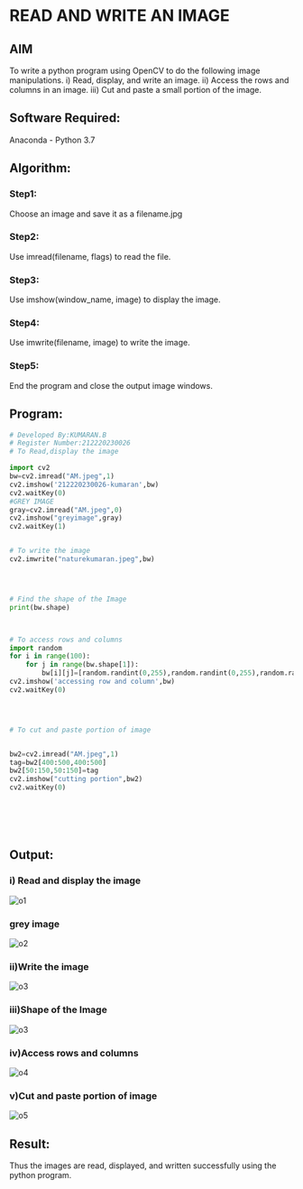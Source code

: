 # READ AND WRITE AN IMAGE
## AIM
To write a python program using OpenCV to do the following image manipulations.
i) Read, display, and write an image.
ii) Access the rows and columns in an image.
iii) Cut and paste a small portion of the image.

## Software Required:
Anaconda - Python 3.7
## Algorithm:
### Step1:
Choose an image and save it as a filename.jpg
### Step2:
Use imread(filename, flags) to read the file.
### Step3:
Use imshow(window_name, image) to display the image.
### Step4:
Use imwrite(filename, image) to write the image.
### Step5:
End the program and close the output image windows.
## Program:
```python
# Developed By:KUMARAN.B
# Register Number:212220230026
# To Read,display the image

import cv2
bw=cv2.imread("AM.jpeg",1)
cv2.imshow('212220230026-kumaran',bw)
cv2.waitKey(0)
#GREY IMAGE
gray=cv2.imread("AM.jpeg",0)
cv2.imshow("greyimage",gray)
cv2.waitKey(1)


# To write the image
cv2.imwrite("naturekumaran.jpeg",bw)




# Find the shape of the Image
print(bw.shape)



# To access rows and columns
import random
for i in range(100):
    for j in range(bw.shape[1]):
        bw[i][j]=[random.randint(0,255),random.randint(0,255),random.randint(0,255)]
cv2.imshow('accessing row and column',bw)
cv2.waitKey(0)




# To cut and paste portion of image


bw2=cv2.imread("AM.jpeg",1)
tag=bw2[400:500,400:500]
bw2[50:150,50:150]=tag
cv2.imshow("cutting portion",bw2)
cv2.waitKey(0)







```
## Output:

### i) Read and display the image
![o1](https://user-images.githubusercontent.com/75243072/160784720-1cda2d08-b3bc-49e6-b3d4-88eb363b9ffd.png)
### grey image
![o2](https://user-images.githubusercontent.com/75243072/160784732-3e0fc9eb-3091-4072-a97d-6af3b01c42c4.png)

### ii)Write the image
![o3](https://user-images.githubusercontent.com/75243072/160785209-242d9b3d-661c-4dfb-a25e-e2fd3ffd901c.png)



### iii)Shape of the Image

![o3](https://user-images.githubusercontent.com/75243072/160785209-242d9b3d-661c-4dfb-a25e-e2fd3ffd901c.png)




### iv)Access rows and columns

![o4](https://user-images.githubusercontent.com/75243072/160784742-4e188c1f-5f56-45d2-8ae1-a9d082b3f949.png)

### v)Cut and paste portion of image

![o5](https://user-images.githubusercontent.com/75243072/160785016-6fe8092e-33ce-4846-8697-eda5bf34173e.png)

## Result:
Thus the images are read, displayed, and written successfully using the python program.


